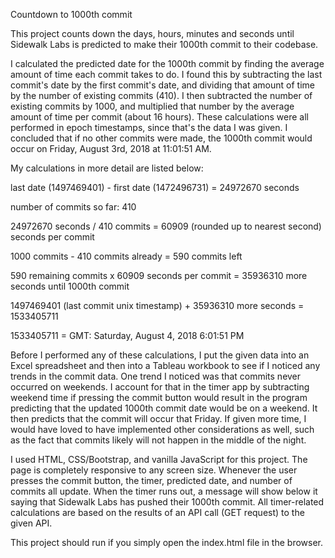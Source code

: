 Countdown to 1000th commit

This project counts down the days, hours, minutes and seconds until Sidewalk Labs is predicted to make their 1000th commit to their codebase.

I calculated the predicted date for the 1000th commit by finding the average amount of time each commit takes to do. I found this by subtracting the last commit's date by the first commit's date, and dividing that amount of time by the number of existing commits (410). I then subtracted the number of existing commits by 1000, and multiplied that number by the average amount of time per commit (about 16 hours). These calculations were all performed in epoch timestamps, since that's the data I was given. I concluded that if no other commits were made, the 1000th commit would occur on Friday, August 3rd, 2018 at 11:01:51 AM.

My calculations in more detail are listed below:

last date (1497469401) - first date (1472496731) = 24972670 seconds

number of commits so far: 410

24972670 seconds / 410 commits = 60909 (rounded up to nearest second) seconds per commit

1000 commits - 410 commits already = 590 commits left

590 remaining commits x 60909 seconds per commit = 35936310 more seconds until 1000th commit

1497469401 (last commit unix timestamp) + 35936310 more seconds = 1533405711

1533405711 = GMT: Saturday, August 4, 2018 6:01:51 PM


Before I performed any of these calculations, I put the given data into an Excel spreadsheet and then into a Tableau workbook to see if I noticed any trends in the commit data. One trend I noticed was that commits never occurred on weekends. I account for that in the timer app by subtracting weekend time if pressing the commit button would result in the program predicting that the updated 1000th commit date would be on a weekend. It then predicts that the commit will occur that Friday. If given more time, I would have loved to have implemented other considerations as well, such as the fact that commits likely will not happen in the middle of the night. 

I used HTML, CSS/Bootstrap, and vanilla JavaScript for this project. The page is completely responsive to any screen size. Whenever the user presses the commit button, the timer, predicted date, and number of commits all update. When the timer runs out, a message will show below it saying that Sidewalk Labs has pushed their 1000th commit. All timer-related calculations are based on the results of an API call (GET request) to the given API.

This project should run if you simply open the index.html file in the browser.